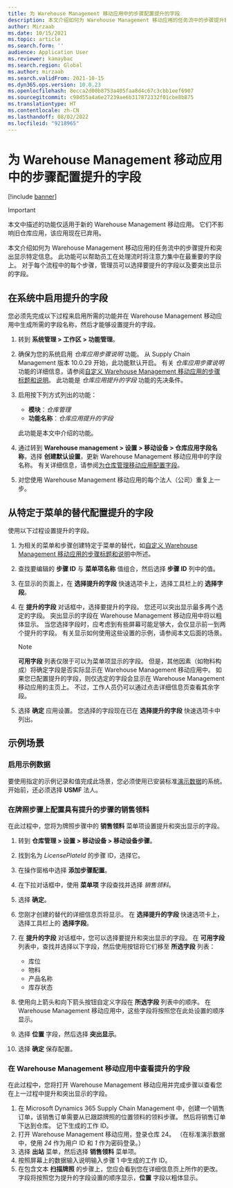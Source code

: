 ```yaml
---
title: 为 Warehouse Management 移动应用中的步骤配置提升的字段
description: 本文介绍如何为 Warehouse Management 移动应用的任务流中的步骤提升和突出显示特定信息。
author: Mirzaab
ms.date: 10/15/2021
ms.topic: article
ms.search.form: ''
audience: Application User
ms.reviewer: kamaybac
ms.search.region: Global
ms.author: mirzaab
ms.search.validFrom: 2021-10-15
ms.dyn365.ops.version: 10.0.23
ms.openlocfilehash: 8ecca2d00b8753a405faa8d4c67c3cbb1eef6907
ms.sourcegitcommit: c98d55a4a6e27239ae6b317872332f01cbe8b875
ms.translationtype: HT
ms.contentlocale: zh-CN
ms.lasthandoff: 08/02/2022
ms.locfileid: "9218965"
---
```

# <a name="configure-promoted-fields-for-steps-in-the-warehouse-management-mobile-app"></a>为 Warehouse Management 移动应用中的步骤配置提升的字段

[!include [banner](../includes/banner.md)]

> [!IMPORTANT]
> 本文中描述的功能仅适用于新的 Warehouse Management 移动应用。 它们不影响旧仓库应用，该应用现在已弃用。

本文介绍如何为 Warehouse Management 移动应用的任务流中的步骤提升和突出显示特定信息。 此功能可以帮助员工在处理流时将注意力集中在最重要的字段上。 对于每个流程中的每个步骤，管理员可以选择要提升的字段以及要突出显示的字段。

## <a name="enable-promoted-fields-in-your-system"></a>在系统中启用提升的字段

您必须先完成以下过程来启用所需的功能并在 Warehouse Management 移动应用中生成所需的字段名称，然后才能够设置提升的字段。

1. 转到 **系统管理 \> 工作区 \> 功能管理**。
1. 确保为您的系统启用 *仓库应用步骤说明* 功能。 从 Supply Chain Management 版本 10.0.29 开始，此功能默认开启。 有关 *仓库应用步骤说明* 功能的详细信息，请参阅[自定义 Warehouse Management 移动应用的步骤标题和说明](mobile-app-titles-instructions.md)。 此功能是 *仓库应用提升的字段* 功能的先决条件。
1. 启用按下列方式列出的功能：

    - **模块**：*仓库管理*
    - **功能名称**：*仓库应用提升的字段*

    此功能是本文中介绍的功能。

1. 通过转到 **Warehouse management \> 设置 \> 移动设备 \> 仓库应用字段名称**，选择 **创建默认设置**，更新 Warehouse Management 移动应用中的字段名称。 有关详细信息，请参阅[为仓库管理移动应用配置字段](configure-app-field-names-priorities-warehouse.md)。
1. 对您使用 Warehouse Management 移动应用的每个法人（公司）重复上一步。

## <a name="configure-promoted-fields-from-a-menu-specific-override"></a>从特定于菜单的替代配置提升的字段

使用以下过程设置提升的字段。

1. 为相关的菜单和步骤创建特定于菜单的替代，如[自定义 Warehouse Management 移动应用的步骤标题和说明](mobile-app-titles-instructions.md)中所述。
1. 查找要编辑的 **步骤 ID** 与 **菜单项名称** 值组合，然后选择 **步骤 ID** 列中的值。
1. 在显示的页面上，在 **选择提升的字段** 快速选项卡上，选择工具栏上的 **选择字段**。
1. 在 **提升的字段** 对话框中，选择要提升的字段。 您还可以突出显示最多两个选定的字段。 突出显示的字段在 Warehouse Management 移动应用中将以粗体显示。 当您选择字段时，应考虑到有些屏幕可能足够大，会仅显示前一到两个提升的字段。 有关显示如何使用这些设置的示例，请参阅本文后面的场景。

    > [!NOTE]
    > **可用字段** 列表仅限于可以为菜单项显示的字段。 但是，其他因素（如物料构成）将确定字段是否实际显示在 Warehouse Management 移动应用中。 如果您已配置提升的字段，则仅选定的字段会显示在 Warehouse Management 移动应用的主页上。 不过，工作人员仍可以通过点击详细信息页查看其余字段。

1. 选择 **确定** 应用设置。 您选择的字段现在已在 **选择提升的字段** 快速选项卡中列出。

## <a name="example-scenario"></a>示例场景

### <a name="enable-sample-data"></a>启用示例数据

要使用指定的示例记录和值完成此场景，您必须使用已安装标准[演示数据](../../fin-ops-core/fin-ops/get-started/demo-data.md)的系统。 开始前，还必须选择 **USMF** 法人。

### <a name="configure-sales-picking-with-promoted-steps-on-the-license-plate-step"></a>在牌照步骤上配置具有提升的步骤的销售领料

在此过程中，您将为牌照步骤中的 **销售领料** 菜单项设置提升和突出显示的字段。

1. 转到 **仓库管理 \> 设置 \> 移动设备 \> 移动设备步骤**。
1. 找到名为 *LicensePlateId* 的步骤 ID，选择它。
1. 在操作窗格中选择 **添加步骤配置**。
1. 在下拉对话框中，使用 **菜单项** 字段查找并选择 *销售领料*。
1. 选择 **确定**。
1. 您刚才创建的替代的详细信息页将显示。 在 **选择提升的字段** 快速选项卡上，选择工具栏上的 **选择字段**。
1. 在 **提升的字段** 对话框中，您可以选择要提升和突出显示的字段。 在 **可用字段** 列表中，查找并选择以下字段，然后使用按钮将它们移至 **所选字段** 列表：

    - 库位
    - 物料
    - 产品名称
    - 库存状态

1. 使用向上箭头和向下箭头按钮自定义字段在 **所选字段** 列表中的顺序。 在 Warehouse Management 移动应用中，这些字段将按照您在此处设置的顺序显示。
1. 选择 **位置** 字段，然后选择 **突出显示**。
1. 选择 **确定** 保存配置。

### <a name="view-the-promoted-fields-in-the-warehouse-management-mobile-app"></a>在 Warehouse Management 移动应用中查看提升的字段

在此过程中，您将打开 Warehouse Management 移动应用并完成步骤以查看您在上一过程中提升和突出显示的字段。

1. 在 Microsoft Dynamics 365 Supply Chain Management 中，创建一个销售订单，该销售订单需要从已跟踪牌照的位置领料的领料步骤。 然后将销售订单下达到仓库。 记下生成的工作 ID。
1. 打开 Warehouse Management 移动应用，登录仓库 24。 （在标准演示数据中，使用 *24* 作为用户 ID 和 *1* 作为密码登录。）
1. 选择 **出站** 菜单，然后选择 **销售领料** 菜单项。
1. 按照屏幕上的数据输入说明输入步骤 1 中生成的工作 ID。
1. 在包含文本 **扫描牌照** 的步骤上，您应会看到您在详细信息页上所作的更改。 字段将按照您为提升的字段设置的顺序显示，**位置** 字段以粗体显示。
